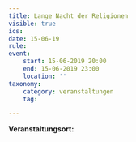```yaml
---
title: Lange Nacht der Religionen
visible: true
ics: 
date: 15-06-19
rule: 
event:
	start: 15-06-2019 20:00
	end: 15-06-2019 23:00
	location: ''
taxonomy:
	category: veranstaltungen
	tag: 

---
```




**Veranstaltungsort:** 

